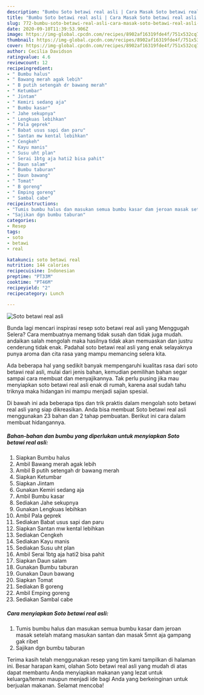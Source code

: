 ```yaml
---
description: "Bumbu Soto betawi real asli | Cara Masak Soto betawi real asli Yang Sempurna"
title: "Bumbu Soto betawi real asli | Cara Masak Soto betawi real asli Yang Sempurna"
slug: 772-bumbu-soto-betawi-real-asli-cara-masak-soto-betawi-real-asli-yang-sempurna
date: 2020-09-10T11:39:53.906Z
image: https://img-global.cpcdn.com/recipes/8902af16319fde4f/751x532cq70/soto-betawi-real-asli-foto-resep-utama.jpg
thumbnail: https://img-global.cpcdn.com/recipes/8902af16319fde4f/751x532cq70/soto-betawi-real-asli-foto-resep-utama.jpg
cover: https://img-global.cpcdn.com/recipes/8902af16319fde4f/751x532cq70/soto-betawi-real-asli-foto-resep-utama.jpg
author: Cecilia Davidson
ratingvalue: 4.6
reviewcount: 12
recipeingredient:
- " Bumbu halus"
- " Bawang merah agak lebih"
- " B putih setengah dr bawang merah"
- " Ketumbar"
- " Jintam"
- " Kemiri sedang aja"
- " Bumbu kasar"
- " Jahe sekupnya"
- " Lengkuas lebihkan"
- " Pala geprek"
- " Babat usus sapi dan paru"
- " Santan mw kental lebihkan"
- " Cengkeh"
- " Kayu manis"
- " Susu uht plan"
- " Serai 1btg aja hati2 bisa pahit"
- " Daun salam"
- " Bumbu taburan"
- " Daun bawang"
- " Tomat"
- " B goreng"
- " Emping goreng"
- " Sambal cabe"
recipeinstructions:
- "Tumis bumbu halus dan masukan semua bumbu kasar dam jeroan masak setelah matang masukan santan dan masak 5mnt aja gampang gak ribet"
- "Sajikan dgn bumbu taburan"
categories:
- Resep
tags:
- soto
- betawi
- real

katakunci: soto betawi real 
nutrition: 144 calories
recipecuisine: Indonesian
preptime: "PT33M"
cooktime: "PT46M"
recipeyield: "2"
recipecategory: Lunch

---
```



![Soto betawi real asli](https://img-global.cpcdn.com/recipes/8902af16319fde4f/751x532cq70/soto-betawi-real-asli-foto-resep-utama.jpg)

Bunda lagi mencari inspirasi resep soto betawi real asli yang Menggugah Selera? Cara membuatnya memang tidak susah dan tidak juga mudah. andaikan salah mengolah maka hasilnya tidak akan memuaskan dan justru cenderung tidak enak. Padahal soto betawi real asli yang enak selayaknya punya aroma dan cita rasa yang mampu memancing selera kita.



Ada beberapa hal yang sedikit banyak mempengaruhi kualitas rasa dari soto betawi real asli, mulai dari jenis bahan, kemudian pemilihan bahan segar sampai cara membuat dan menyajikannya. Tak perlu pusing jika mau menyiapkan soto betawi real asli enak di rumah, karena asal sudah tahu triknya maka hidangan ini mampu menjadi sajian spesial.


Di bawah ini ada beberapa tips dan trik praktis dalam mengolah soto betawi real asli yang siap dikreasikan. Anda bisa membuat Soto betawi real asli menggunakan 23 bahan dan 2 tahap pembuatan. Berikut ini cara dalam membuat hidangannya.

<!--inarticleads1-->

##### Bahan-bahan dan bumbu yang diperlukan untuk menyiapkan Soto betawi real asli:

1. Siapkan  Bumbu halus
1. Ambil  Bawang merah agak lebih
1. Ambil  B putih setengah dr bawang merah
1. Siapkan  Ketumbar
1. Siapkan  Jintam
1. Gunakan  Kemiri sedang aja
1. Ambil  Bumbu kasar
1. Sediakan  Jahe sekupnya
1. Gunakan  Lengkuas lebihkan
1. Ambil  Pala geprek
1. Sediakan  Babat usus sapi dan paru
1. Siapkan  Santan mw kental lebihkan
1. Sediakan  Cengkeh
1. Sediakan  Kayu manis
1. Sediakan  Susu uht plan
1. Ambil  Serai 1btg aja hati2 bisa pahit
1. Siapkan  Daun salam
1. Gunakan  Bumbu taburan
1. Gunakan  Daun bawang
1. Siapkan  Tomat
1. Sediakan  B goreng
1. Ambil  Emping goreng
1. Sediakan  Sambal cabe




<!--inarticleads2-->

##### Cara menyiapkan Soto betawi real asli:

1. Tumis bumbu halus dan masukan semua bumbu kasar dam jeroan masak setelah matang masukan santan dan masak 5mnt aja gampang gak ribet
1. Sajikan dgn bumbu taburan




Terima kasih telah menggunakan resep yang tim kami tampilkan di halaman ini. Besar harapan kami, olahan Soto betawi real asli yang mudah di atas dapat membantu Anda menyiapkan makanan yang lezat untuk keluarga/teman maupun menjadi ide bagi Anda yang berkeinginan untuk berjualan makanan. Selamat mencoba!
